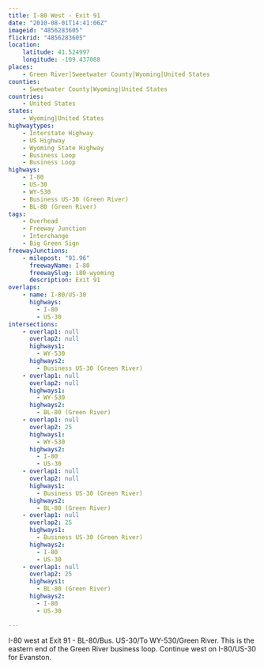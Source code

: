 ```yaml
---
title: I-80 West - Exit 91
date: "2010-08-01T14:41:06Z"
imageid: "4856283605"
flickrid: "4856283605"
location:
    latitude: 41.524997
    longitude: -109.437088
places:
    - Green River|Sweetwater County|Wyoming|United States
counties:
    - Sweetwater County|Wyoming|United States
countries:
    - United States
states:
    - Wyoming|United States
highwaytypes:
    - Interstate Highway
    - US Highway
    - Wyoming State Highway
    - Business Loop
    - Business Loop
highways:
    - I-80
    - US-30
    - WY-530
    - Business US-30 (Green River)
    - BL-80 (Green River)
tags:
    - Overhead
    - Freeway Junction
    - Interchange
    - Big Green Sign
freewayJunctions:
    - milepost: "91.96"
      freewayName: I-80
      freewaySlug: i80-wyoming
      description: Exit 91
overlaps:
    - name: I-80/US-30
      highways:
        - I-80
        - US-30
intersections:
    - overlap1: null
      overlap2: null
      highways1:
        - WY-530
      highways2:
        - Business US-30 (Green River)
    - overlap1: null
      overlap2: null
      highways1:
        - WY-530
      highways2:
        - BL-80 (Green River)
    - overlap1: null
      overlap2: 25
      highways1:
        - WY-530
      highways2:
        - I-80
        - US-30
    - overlap1: null
      overlap2: null
      highways1:
        - Business US-30 (Green River)
      highways2:
        - BL-80 (Green River)
    - overlap1: null
      overlap2: 25
      highways1:
        - Business US-30 (Green River)
      highways2:
        - I-80
        - US-30
    - overlap1: null
      overlap2: 25
      highways1:
        - BL-80 (Green River)
      highways2:
        - I-80
        - US-30

---
```

I-80 west at Exit 91 - BL-80/Bus. US-30/To WY-530/Green River.  This is the eastern end of the Green River business loop.  Continue west on I-80/US-30 for Evanston.